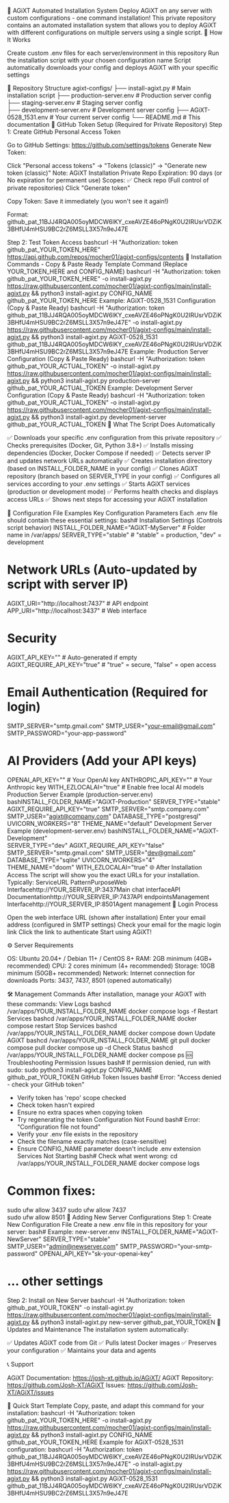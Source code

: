 🚀 AGiXT Automated Installation System
Deploy AGiXT on any server with custom configurations - one command installation!
This private repository contains an automated installation system that allows you to deploy AGiXT with different configurations on multiple servers using a single script.
🎯 How It Works

Create custom .env files for each server/environment in this repository
Run the installation script with your chosen configuration name
Script automatically downloads your config and deploys AGiXT with your specific settings

📁 Repository Structure
agixt-configs/
├── install-agixt.py           # Main installation script
├── production-server.env      # Production server config
├── staging-server.env         # Staging server config  
├── development-server.env     # Development server config
├── AGiXT-0528_1531.env       # Your current server config
└── README.md                 # This documentation
🔑 GitHub Token Setup (Required for Private Repository)
Step 1: Create GitHub Personal Access Token

Go to GitHub Settings: https://github.com/settings/tokens
Generate New Token:

Click "Personal access tokens" → "Tokens (classic)" → "Generate new token (classic)"
Note: AGiXT Installation Private Repo
Expiration: 90 days (or No expiration for permanent use)
Scopes: ✅ Check repo (Full control of private repositories)
Click "Generate token"


Copy Token: Save it immediately (you won't see it again!)

Format: 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



Step 2: Test Token Access
bashcurl -H "Authorization: token github_pat_YOUR_TOKEN_HERE" https://api.github.com/repos/mocher01/agixt-configs/contents
🚀 Installation Commands - Copy & Paste Ready
Template Command (Replace YOUR_TOKEN_HERE and CONFIG_NAME)
bashcurl -H "Authorization: token github_pat_YOUR_TOKEN_HERE" -o install-agixt.py https://raw.githubusercontent.com/mocher01/agixt-configs/main/install-agixt.py && python3 install-agixt.py CONFIG_NAME github_pat_YOUR_TOKEN_HERE
Example: AGiXT-0528_1531 Configuration (Copy & Paste Ready)
bashcurl -H "Authorization: token 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" -o install-agixt.py https://raw.githubusercontent.com/mocher01/agixt-configs/main/install-agixt.py && python3 install-agixt.py AGiXT-0528_1531 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
Example: Production Server Configuration (Copy & Paste Ready)
bashcurl -H "Authorization: token github_pat_YOUR_ACTUAL_TOKEN" -o install-agixt.py https://raw.githubusercontent.com/mocher01/agixt-configs/main/install-agixt.py && python3 install-agixt.py production-server github_pat_YOUR_ACTUAL_TOKEN
Example: Development Server Configuration (Copy & Paste Ready)
bashcurl -H "Authorization: token github_pat_YOUR_ACTUAL_TOKEN" -o install-agixt.py https://raw.githubusercontent.com/mocher01/agixt-configs/main/install-agixt.py && python3 install-agixt.py development-server github_pat_YOUR_ACTUAL_TOKEN
🎯 What The Script Does Automatically

✅ Downloads your specific .env configuration from this private repository
✅ Checks prerequisites (Docker, Git, Python 3.8+)
✅ Installs missing dependencies (Docker, Docker Compose if needed)
✅ Detects server IP and updates network URLs automatically
✅ Creates installation directory (based on INSTALL_FOLDER_NAME in your config)
✅ Clones AGiXT repository (branch based on SERVER_TYPE in your config)
✅ Configures all services according to your .env settings
✅ Starts AGiXT services (production or development mode)
✅ Performs health checks and displays access URLs
✅ Shows next steps for accessing your AGiXT installation

📝 Configuration File Examples
Key Configuration Parameters
Each .env file should contain these essential settings:
bash# Installation Settings (Controls script behavior)
INSTALL_FOLDER_NAME="AGiXT-MyServer"     # Folder name in /var/apps/
SERVER_TYPE="stable"                     # "stable" = production, "dev" = development

# Network URLs (Auto-updated by script with server IP)
AGIXT_URI="http://localhost:7437"        # API endpoint
APP_URI="http://localhost:3437"          # Web interface

# Security
AGIXT_API_KEY=""                        # Auto-generated if empty
AGIXT_REQUIRE_API_KEY="true"            # "true" = secure, "false" = open access

# Email Authentication (Required for login)
SMTP_SERVER="smtp.gmail.com"
SMTP_USER="your-email@gmail.com"
SMTP_PASSWORD="your-app-password"

# AI Providers (Add your API keys)
OPENAI_API_KEY=""                       # Your OpenAI key
ANTHROPIC_API_KEY=""                    # Your Anthropic key
WITH_EZLOCALAI="true"                   # Enable free local AI models
Production Server Example (production-server.env)
bashINSTALL_FOLDER_NAME="AGiXT-Production"
SERVER_TYPE="stable"
AGIXT_REQUIRE_API_KEY="true"
SMTP_SERVER="smtp.company.com"
SMTP_USER="agixt@company.com"
DATABASE_TYPE="postgresql"
UVICORN_WORKERS="8"
THEME_NAME="default"
Development Server Example (development-server.env)
bashINSTALL_FOLDER_NAME="AGiXT-Development"  
SERVER_TYPE="dev"
AGIXT_REQUIRE_API_KEY="false"
SMTP_SERVER="smtp.gmail.com"
SMTP_USER="dev@gmail.com"
DATABASE_TYPE="sqlite"
UVICORN_WORKERS="4"
THEME_NAME="doom"
WITH_EZLOCALAI="true"
🌐 After Installation Access
The script will show you the exact URLs for your installation. Typically:
ServiceURL PatternPurposeWeb Interfacehttp://YOUR_SERVER_IP:3437Main chat interfaceAPI Documentationhttp://YOUR_SERVER_IP:7437API endpointsManagement Interfacehttp://YOUR_SERVER_IP:8501Agent management
🔐 Login Process

Open the web interface URL (shown after installation)
Enter your email address (configured in SMTP settings)
Check your email for the magic login link
Click the link to authenticate
Start using AGiXT!

⚙️ Server Requirements

OS: Ubuntu 20.04+ / Debian 11+ / CentOS 8+
RAM: 2GB minimum (4GB+ recommended)
CPU: 2 cores minimum (4+ recommended)
Storage: 10GB minimum (50GB+ recommended)
Network: Internet connection for downloads
Ports: 3437, 7437, 8501 (opened automatically)

🛠️ Management Commands
After installation, manage your AGiXT with these commands:
View Logs
bashcd /var/apps/YOUR_INSTALL_FOLDER_NAME
docker compose logs -f
Restart Services
bashcd /var/apps/YOUR_INSTALL_FOLDER_NAME
docker compose restart
Stop Services
bashcd /var/apps/YOUR_INSTALL_FOLDER_NAME
docker compose down
Update AGiXT
bashcd /var/apps/YOUR_INSTALL_FOLDER_NAME
git pull
docker compose pull
docker compose up -d
Check Status
bashcd /var/apps/YOUR_INSTALL_FOLDER_NAME
docker compose ps
🆘 Troubleshooting
Permission Issues
bash# If permission denied, run with sudo:
sudo python3 install-agixt.py CONFIG_NAME github_pat_YOUR_TOKEN
GitHub Token Issues
bash# Error: "Access denied - check your GitHub token"
- Verify token has 'repo' scope checked
- Check token hasn't expired  
- Ensure no extra spaces when copying token
- Try regenerating the token
Configuration Not Found
bash# Error: "Configuration file not found"
- Verify your .env file exists in the repository
- Check the filename exactly matches (case-sensitive)
- Ensure CONFIG_NAME parameter doesn't include .env extension
Services Not Starting
bash# Check what went wrong:
cd /var/apps/YOUR_INSTALL_FOLDER_NAME
docker compose logs

# Common fixes:
sudo ufw allow 3437
sudo ufw allow 7437  
sudo ufw allow 8501
🔧 Adding New Server Configurations
Step 1: Create New Configuration File
Create a new .env file in this repository for your server:
bash# Example: new-server.env
INSTALL_FOLDER_NAME="AGiXT-NewServer"
SERVER_TYPE="stable"
SMTP_USER="admin@newserver.com"
SMTP_PASSWORD="your-smtp-password"
OPENAI_API_KEY="sk-your-openai-key"
# ... other settings
Step 2: Install on New Server
bashcurl -H "Authorization: token github_pat_YOUR_TOKEN" -o install-agixt.py https://raw.githubusercontent.com/mocher01/agixt-configs/main/install-agixt.py && python3 install-agixt.py new-server github_pat_YOUR_TOKEN
🔄 Updates and Maintenance
The installation system automatically:

✅ Updates AGiXT code from Git
✅ Pulls latest Docker images
✅ Preserves your configuration
✅ Maintains your data and agents

📞 Support

AGiXT Documentation: https://josh-xt.github.io/AGiXT/
AGiXT Repository: https://github.com/Josh-XT/AGiXT
Issues: https://github.com/Josh-XT/AGiXT/issues


🎉 Quick Start Template
Copy, paste, and adapt this command for your installation:
bashcurl -H "Authorization: token github_pat_YOUR_TOKEN_HERE" -o install-agixt.py https://raw.githubusercontent.com/mocher01/agixt-configs/main/install-agixt.py && python3 install-agixt.py CONFIG_NAME github_pat_YOUR_TOKEN_HERE
Example for AGiXT-0528_1531 configuration:
bashcurl -H "Authorization: token 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" -o install-agixt.py https://raw.githubusercontent.com/mocher01/agixt-configs/main/install-agixt.py && python3 install-agixt.py AGiXT-0528_1531 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
